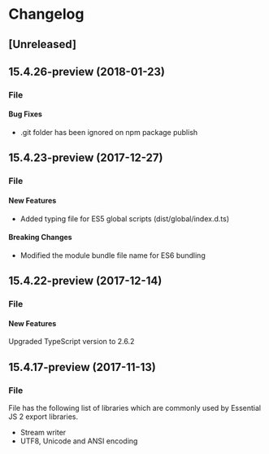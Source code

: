# Changelog

## [Unreleased]

## 15.4.26-preview (2018-01-23)

### File

#### Bug Fixes

- .git folder has been ignored on npm package publish

## 15.4.23-preview (2017-12-27)

### File

#### New Features

- Added typing file for ES5 global scripts (dist/global/index.d.ts)

#### Breaking Changes

- Modified the module bundle file name for ES6 bundling

## 15.4.22-preview (2017-12-14)

### File

#### New Features

Upgraded TypeScript version to 2.6.2

## 15.4.17-preview (2017-11-13)

### File

File has the following list of libraries which are commonly used by Essential JS 2 export libraries.

- Stream writer
- UTF8, Unicode and ANSI encoding